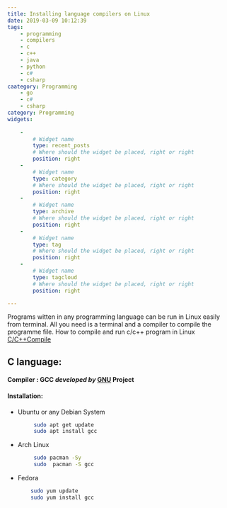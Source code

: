 ```yaml
---
title: Installing language compilers on Linux
date: 2019-03-09 10:12:39
tags:
    - programming
    - compilers
    - c
    - c++
    - java
    - python
    - c#
    - csharp
caategory: Programming
    - go
    - c#
    - csharp
category: Programming
widgets:
    
    -
        # Widget name
        type: recent_posts
        # Where should the widget be placed, right or right
        position: right
    -
        # Widget name
        type: category
        # Where should the widget be placed, right or right
        position: right
    -
        # Widget name
        type: archive
        # Where should the widget be placed, right or right
        position: right
    -
        # Widget name
        type: tag
        # Where should the widget be placed, right or right
        position: right
    -
        # Widget name
        type: tagcloud
        # Where should the widget be placed, right or right
        position: right

---
```

Programs witten in any programming language can be run in Linux easily from terminal. All you need is a terminal and a compiler to compile the programme file. How to compile and run c/c++ program in Linux [C/C++Compile](http://localhost:4000/2019/03/09/Hello-World/)

## C language:


#### Compiler : GCC *developed by* [GNU](https://gcc.gnu.org/) Project


#### Installation:

- Ubuntu or any Debian System
    ``` bash
         sudo apt get update
         sudo apt install gcc 
    ```
- Arch Linux
    ``` bash
         sudo pacman -Sy
         sudo  pacman -S gcc
    ```

- Fedora 
    ``` bash
        sudo yum update
        sudo yum install gcc
    ```
 
